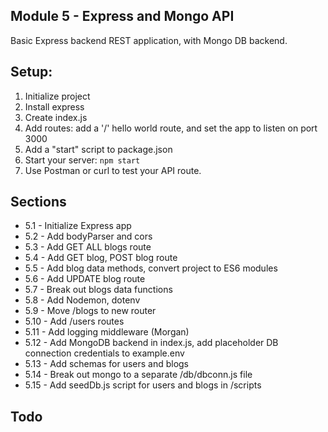 ## Module 5 - Express and Mongo API

Basic Express backend REST application, with Mongo DB backend.

## Setup:

1. Initialize project
2. Install express
3. Create index.js
4. Add routes: add a '/' hello world route, and set the app to listen on port 3000
5. Add a "start" script to package.json
6. Start your server: `npm start`
7. Use Postman or curl to test your API route.

## Sections

- 5.1 - Initialize Express app
- 5.2 - Add bodyParser and cors
- 5.3 - Add GET ALL blogs route
- 5.4 - Add GET blog, POST blog route
- 5.5 - Add blog data methods, convert project to ES6 modules
- 5.6 - Add UPDATE blog route
- 5.7 - Break out blogs data functions
- 5.8 - Add Nodemon, dotenv
- 5.9 - Move /blogs to new router
- 5.10 - Add /users routes
- 5.11 - Add logging middleware (Morgan)
- 5.12 - Add MongoDB backend in index.js, add placeholder DB connection credentials to example.env
- 5.13 - Add schemas for users and blogs
- 5.14 - Break out mongo to a separate /db/dbconn.js file
- 5.15 - Add seedDb.js script for users and blogs in /scripts

## Todo



